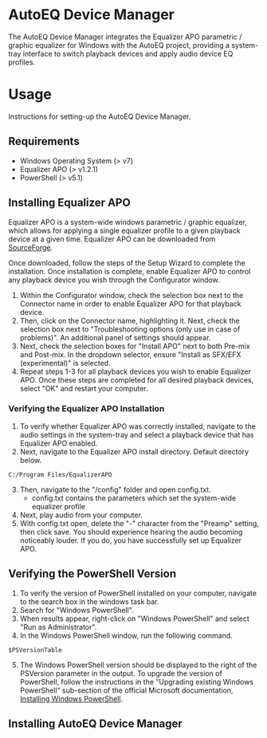 # AutoEQ Device Manager
The AutoEQ Device Manager integrates the Equalizer APO parametric / graphic equalizer for Windows with the AutoEQ project, providing a system-tray interface to switch playback devices and apply audio device EQ profiles.
# Usage
Instructions for setting-up the AutoEQ Device Manager.
## Requirements
- Windows Operating System (> v7)
- Equalizer APO (> v1.2.1)
- PowerShell (> v5.1)
## Installing Equalizer APO
Equalizer APO is a system-wide windows parametric / graphic equalizer, which allows for applying a single equalizer profile to a given playback device at a given time. Equalizer APO can be downloaded from [SourceForge](https://sourceforge.net/projects/equalizerapo/).

Once downloaded, follow the steps of the Setup Wizard to complete the installation.
Once installation is complete, enable Equalizer APO to control any playback device you wish through the Configurator window.
1. Within the Configurator window, check the selection box next to the Connector name in order to enable Equalizer APO for that playback device.
2. Then, click on the Connector name, highlighting it. Next, check the selection box next to "Troubleshooting options (only use in case of problems)". An additional panel of settings should appear.
3. Next, check the selection boxes for "Install APO" next to both Pre-mix and Post-mix. In the dropdown selector, ensure "Install as SFX/EFX (experimental)" is selected.
4. Repeat steps 1-3 for all playback devices you wish to enable Equalizer APO.
Once these steps are completed for all desired playback devices, select "OK" and restart your computer.
### Verifying the Equalizer APO Installation
1. To verify whether Equalizer APO was correctly installed, navigate to the audio settings in the system-tray and select a playback device that has Equalizer APO enabled.
2. Next, navigate to the Equalizer APO install directory. Default directory below.
```
C:/Program Files/EqualizerAPO
```
3. Then, navigate to the "/config" folder and open config.txt.
   - config.txt contains the parameters which set the system-wide equalizer profile
4. Next, play audio from your computer.
5. With config.txt open, delete the "-" character from the "Preamp" setting, then click save. You should experience hearing the audio becoming noticeably louder. If you do, you have successfully set up Equalizer APO.
## Verifying the PowerShell Version
1. To verify the version of PowerShell installed on your computer, navigate to the search box in the windows task bar.
2. Search for "Windows PowerShell".
3. When results appear, right-click on "Windows PowerShell" and select "Run as Administrator".
4. In the Windows PowerShell window, run the following command.
```
$PSVersionTable
```
5. The Windows PowerShell version should be displayed to the right of the PSVersion parameter in the output.
To upgrade the version of PowerShell, follow the instructions in the "Upgrading existing Windows PowerShell" sub-section of the official Microsoft documentation, [Installing Windows PowerShell](https://docs.microsoft.com/en-us/powershell/scripting/windows-powershell/install/installing-windows-powershell?view=powershell-7.2).
## Installing AutoEQ Device Manager
